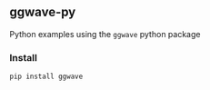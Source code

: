 ## ggwave-py

Python examples using the `ggwave` python package

### Install

```bash
pip install ggwave
```
